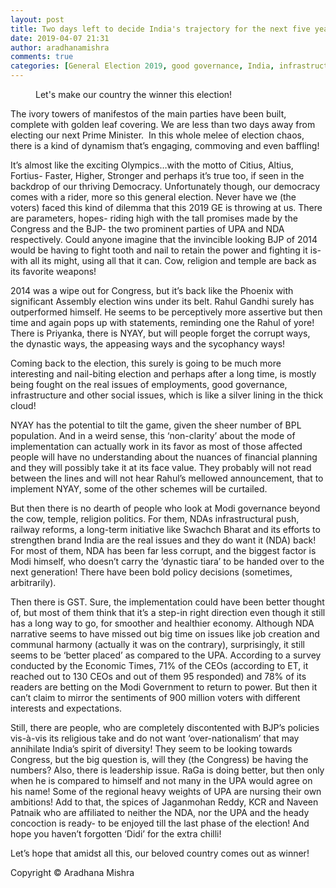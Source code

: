 ```yaml
---
layout: post
title: Two days left to decide India's trajectory for the next five years!
date: 2019-04-07 21:31
author: aradhanamishra
comments: true
categories: [General Election 2019, good governance, India, infrastructure, Modi, NDA, NYAY, Politics, Priyanka Gandhi, Rahul Gandhi, UPA]
---
```

<!-- wp:image {"id":916,"align":"center"} -->
<div class="wp-block-image"><figure class="aligncenter"><img src="http://www.aradhanamishra.com/wp-content/uploads/2019/04/voting.jpg" alt="" class="wp-image-916"/><figcaption>Let's make our country the winner this election!</figcaption></figure></div>
<!-- /wp:image -->

<!-- wp:paragraph -->
<p>The
ivory towers of manifestos of the main parties have been built, complete with
golden leaf covering. We are less than two days away from electing our next
Prime Minister. &nbsp;In this whole melee of
election chaos, there is a kind of dynamism that’s engaging, commoving and even
baffling!</p>
<!-- /wp:paragraph -->

<!-- wp:paragraph -->
<p>It’s almost like the exciting Olympics…with the motto of Citius, Altius, Fortius- Faster, Higher, Stronger and perhaps it’s true too, if seen in the backdrop of our thriving Democracy. Unfortunately though, our democracy comes with a rider, more so this general election. Never have we (the voters) faced this kind of dilemma that this 2019 GE is throwing at us. There are parameters, hopes- riding high with the tall promises made by the Congress and the BJP- the two prominent parties of UPA and NDA respectively. Could anyone imagine that the invincible looking BJP of 2014 would be having to fight tooth and nail to retain the power and fighting it is- with all its might, using all that it can. Cow, religion and temple are back as its favorite weapons! </p>
<!-- /wp:paragraph -->

<!-- wp:paragraph -->
<p>2014 was a wipe out for Congress, but it’s back like the Phoenix with significant Assembly election wins under its belt. Rahul Gandhi surely has outperformed himself. He seems to be perceptively more assertive but then time and again pops up with statements, reminding one the Rahul of yore! There is Priyanka, there is NYAY, but will people forget the corrupt ways, the dynastic ways, the appeasing ways and the sycophancy ways! </p>
<!-- /wp:paragraph -->

<!-- wp:paragraph -->
<p>Coming back to the election, this surely is going to be much more interesting and nail-biting election and perhaps after a long time, is mostly being fought on the real issues of employments, good governance, infrastructure and other social issues, which is like a silver lining in the thick cloud! </p>
<!-- /wp:paragraph -->

<!-- wp:paragraph -->
<p>NYAY has the potential to tilt the game, given the sheer number of BPL population. And in a weird sense,  this ‘non-clarity’ about the mode of implementation can actually work in its favor as most of those affected people will have no understanding about the nuances of financial planning and they will possibly take it at its face value. They probably will not read between the lines and will not hear Rahul’s mellowed announcement, that to implement NYAY, some of the other schemes will be curtailed.</p>
<!-- /wp:paragraph -->

<!-- wp:paragraph -->
<p>But
then there is no dearth of people who look at Modi governance beyond the cow, temple,
religion politics. For them, NDAs infrastructural push, railway reforms, a
long-term initiative like Swachch Bharat and its efforts to strengthen brand
India are the real issues and they do want it (NDA) back! For most of them, NDA
has been far less corrupt, and the biggest factor is Modi himself, who doesn’t
carry the ‘dynastic tiara’ to be handed over to the next generation! There have
been bold policy decisions (sometimes, arbitrarily).&nbsp; </p>
<!-- /wp:paragraph -->

<!-- wp:paragraph -->
<p>Then there is GST. Sure, the implementation could have been better thought of, but most of them think that it’s a step-in right direction even though it still has a long way to go, for smoother and healthier economy. Although NDA narrative seems to have missed out big time on issues like job creation and communal harmony (actually it was on the contrary), surprisingly, it still seems to be ‘better placed’ as compared to the UPA. According to a survey conducted by the Economic Times, 71% of the CEOs (according to ET, it reached out to 130 CEOs and out of them 95 responded) and 78% of its readers are betting on the Modi Government to return to power. But then it can’t claim to mirror the sentiments of 900 million voters with different interests and expectations.</p>
<!-- /wp:paragraph -->

<!-- wp:paragraph -->
<p>Still, there are people, who are completely discontented with BJP’s policies vis-à-vis its religious take and do not want ‘over-nationalism’ that may annihilate India’s spirit of diversity! They seem to be looking towards Congress, but the big question is, will they (the Congress) be having the numbers? Also, there is leadership issue. RaGa is doing better, but then only when he is compared to himself and not many in the UPA would agree on his name! Some of the regional heavy weights of UPA are nursing their own ambitions! Add to that, the spices of Jaganmohan Reddy, KCR and Naveen Patnaik who are affiliated to neither the NDA, nor the UPA and the heady concoction is ready- to be enjoyed till the last phase of the election! And hope you haven’t forgotten ‘Didi’ for the extra chilli! </p>
<!-- /wp:paragraph -->

<!-- wp:paragraph -->
<p>Let’s
hope that amidst all this, our beloved country comes out as winner!</p>
<!-- /wp:paragraph -->

<!-- wp:paragraph -->
<p>Copyright
© Aradhana Mishra</p>
<!-- /wp:paragraph -->
